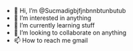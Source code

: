 - 👋 Hi, I’m @Sucmadigbjfjnbnnbtunbutub
- 👀 I’m interested in anything 
- 🌱 I’m currently learning stuff
- 💞️ I’m looking to collaborate on anything
- 📫 How to reach me gmail 

<!---
Sucmadigbjfjnbnnbtunbutub/Sucmadigbjfjnbnnbtunbutub is a ✨ special ✨ repository because its `README.md` (this file) appears on your GitHub profile.
You can click the Preview link to take a look at your changes.
--->

